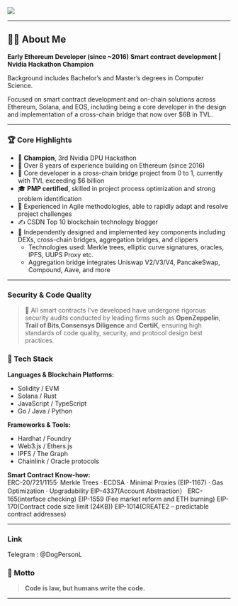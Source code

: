 

![](helloworldmatrix.gif)

---

## 👨‍💻 About Me

**Early Ethereum Developer (since \~2016)**
**Smart contract development | Nvidia Hackathon Champion**

Background includes Bachelor’s and Master’s degrees in Computer Science.

Focused on smart contract development and on-chain solutions across Ethereum, Solana, and EOS, including being a core developer in the design and implementation of a cross-chain bridge that now  over $6B in TVL.

---

### 🏆 Core Highlights

* 🥇 **Champion**, 3rd Nvidia DPU Hackathon
* 🧱 Over 8 years of experience building on Ethereum (since 2016)
* 🌉 Core developer in a cross-chain bridge project from 0 to 1, currently with TVL exceeding $6 billion
* 🎓 **PMP certified**, skilled in project process optimization and strong problem identification
* 🚀 Experienced in Agile methodologies, able to rapidly adapt and resolve project challenges
* ✍️ CSDN Top 10 blockchain technology blogger
* 🔧 Independently designed and implemented key components including DEXs, cross-chain bridges, aggregation bridges, and clippers
  * Technologies used: Merkle trees, elliptic curve signatures, oracles, IPFS, UUPS Proxy etc.
  * Aggregation bridge integrates Uniswap V2/V3/V4, PancakeSwap, Compound, Aave, and more

--- 
### Security & Code Quality
> 🔐 All smart contracts I've developed have undergone rigorous security audits conducted by leading firms
> such as **OpenZeppelin**, **Trail of Bits**,**Consensys Diligence** and **CertiK**,  ensuring high standards of code quality, security, and protocol design best practices.

### 🧰 Tech Stack

**Languages & Blockchain Platforms:**

* Solidity / EVM
* Solana / Rust
* JavaScript / TypeScript
* Go / Java / Python

**Frameworks & Tools:**

* Hardhat / Foundry
* Web3.js / Ethers.js
* IPFS / The Graph
* Chainlink / Oracle protocols

**Smart Contract Know-how:**  
ERC-20/721/1155· Merkle Trees · ECDSA · Minimal Proxies (EIP-1167) · Gas Optimization · Upgradability
EIP-4337(Account Abstraction）
ERC-165(interface checking) 
EIP-1559 (Fee market reform and ETH burning)
EIP-170(Contract code size limit (24KB))
EIP-1014(CREATE2 – predictable contract addresses)

---
### Link
Telegram : @DogPersonL

### 💬 Motto

> **Code is law, but humans write the code.**

---



